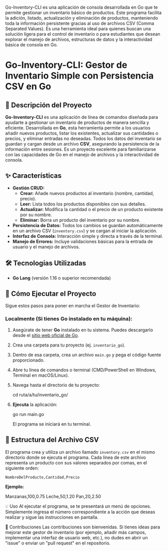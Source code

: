 
Go-Inventory-CLI es una aplicación de consola desarrollada en Go que te permite gestionar un inventario básico de productos. Este programa facilita la adición, listado, actualización y eliminación de productos, manteniendo toda la información persistente gracias al uso de archivos CSV (Comma Separated Values). Es una herramienta ideal para quienes buscan una solución ligera para el control de inventario o para estudiantes que desean explorar el manejo de archivos, estructuras de datos y la interactividad básica de consola en Go.

# Go-Inventory-CLI: Gestor de Inventario Simple con Persistencia CSV en Go

## 🚀 Descripción del Proyecto

**Go-Inventory-CLI** es una aplicación de línea de comandos diseñada para ayudarte a gestionar un inventario de productos de manera sencilla y eficiente. Desarrollada en **Go**, esta herramienta permite a los usuarios añadir nuevos productos, listar los existentes, actualizar sus cantidades o precios, y eliminar entradas no deseadas. Todos los datos del inventario se guardan y cargan desde un archivo **CSV**, asegurando la persistencia de la información entre sesiones. Es un proyecto excelente para familiarizarse con las capacidades de Go en el manejo de archivos y la interactividad de consola.

## ✨ Características

* **Gestión CRUD:**
    * **Crear:** Añade nuevos productos al inventario (nombre, cantidad, precio).
    * **Leer:** Lista todos los productos disponibles con sus detalles.
    * **Actualizar:** Modifica la cantidad o el precio de un producto existente por su nombre.
    * **Eliminar:** Borra un producto del inventario por su nombre.
* **Persistencia de Datos:** Todos los cambios se guardan automáticamente en un archivo CSV (`inventory.csv`) y se cargan al iniciar la aplicación.
* **Interfaz de Consola:** Interacción simple y directa a través de la terminal.
* **Manejo de Errores:** Incluye validaciones básicas para la entrada de usuario y el manejo de archivos.

## 🛠️ Tecnologías Utilizadas

* **Go Lang** (versión 1.16 o superior recomendada)

## 🚀 Cómo Ejecutar el Proyecto

Sigue estos pasos para poner en marcha el Gestor de Inventario:

### Localmente (Si tienes Go instalado en tu máquina):

1.  Asegúrate de tener **Go** instalado en tu sistema. Puedes descargarlo desde el [sitio web oficial de Go](https://go.dev/dl/).
2.  Crea una carpeta para tu proyecto (ej. `inventario_go`).
3.  Dentro de esa carpeta, crea un archivo `main.go` y pega el código fuente proporcionado.
4.  Abre tu línea de comandos o terminal (CMD/PowerShell en Windows, Terminal en macOS/Linux).
5.  Navega hasta el directorio de tu proyecto:
   
    cd ruta/a/tu/inventario_go/
  
6.  **Ejecuta** la aplicación:
    
    go run main.go
    
    El programa se iniciará en tu terminal.

## 📁 Estructura del Archivo CSV

El programa crea y utiliza un archivo llamado `inventory.csv` en el mismo directorio donde se ejecuta el programa. Cada línea de este archivo representa un producto con sus valores separados por comas, en el siguiente orden:

`NombreDelProducto,Cantidad,Precio`

**Ejemplo:**

Manzanas,100,0.75
Leche,50,1.20
Pan,20,2.50

💡 Uso
Al ejecutar el programa, se te presentará un menú de opciones. Simplemente ingresa el número correspondiente a la acción que deseas realizar y sigue las instrucciones en pantalla.

🤝 Contribuciones
Las contribuciones son bienvenidas. Si tienes ideas para mejorar este gestor de inventario (por ejemplo, añadir más campos, implementar una interfaz de usuario web, etc.), no dudes en abrir un "issue" o enviar un "pull request" en el repositorio.

